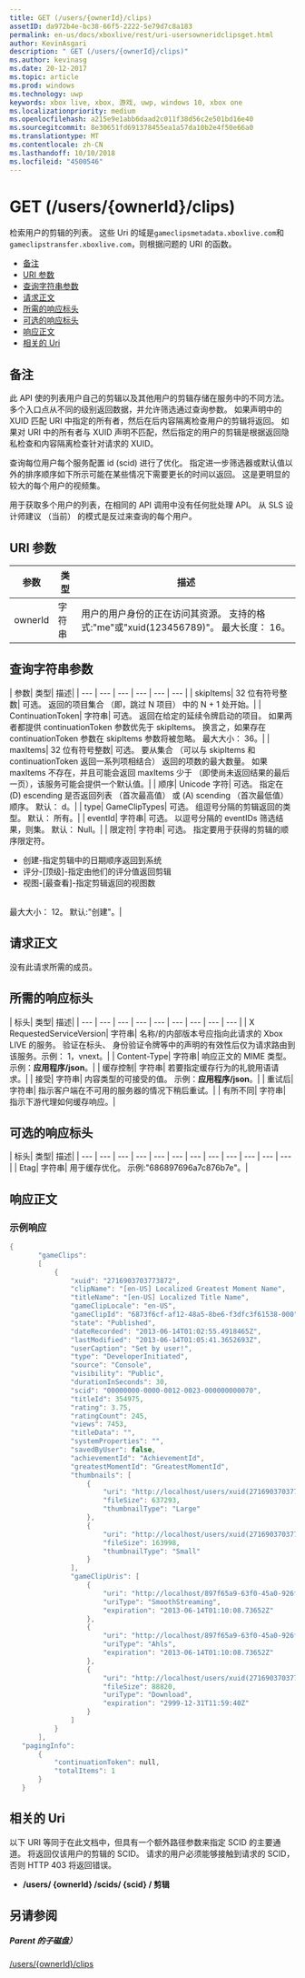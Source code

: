 ```yaml
---
title: GET (/users/{ownerId}/clips)
assetID: da972b4e-bc38-66f5-2222-5e79d7c8a183
permalink: en-us/docs/xboxlive/rest/uri-usersowneridclipsget.html
author: KevinAsgari
description: " GET (/users/{ownerId}/clips)"
ms.author: kevinasg
ms.date: 20-12-2017
ms.topic: article
ms.prod: windows
ms.technology: uwp
keywords: xbox live, xbox, 游戏, uwp, windows 10, xbox one
ms.localizationpriority: medium
ms.openlocfilehash: a215e9e1abb6daad2c011f38d56c2e501bd16e40
ms.sourcegitcommit: 8e30651fd691378455ea1a57da10b2e4f50e66a0
ms.translationtype: MT
ms.contentlocale: zh-CN
ms.lasthandoff: 10/10/2018
ms.locfileid: "4500546"
---
```

# <a name="get-usersowneridclips"></a>GET (/users/{ownerId}/clips)
检索用户的剪辑的列表。
这些 Uri 的域是`gameclipsmetadata.xboxlive.com`和`gameclipstransfer.xboxlive.com`，则根据问题的 URI 的函数。

  * [备注](#ID4EX)
  * [URI 参数](#ID4EEB)
  * [查询字符串参数](#ID4EPB)
  * [请求正文](#ID4EPE)
  * [所需的响应标头](#ID4E1E)
  * [可选的响应标头](#ID4ENH)
  * [响应正文](#ID4EOAAC)
  * [相关的 Uri](#ID4EABAC)

<a id="ID4EX"></a>


## <a name="remarks"></a>备注

此 API 使的列表用户自己的剪辑以及其他用户的剪辑存储在服务中的不同方法。 多个入口点从不同的级别返回数据，并允许筛选通过查询参数。 如果声明中的 XUID 匹配 URI 中指定的所有者，然后在后内容隔离检查用户的剪辑将返回。 如果对 URI 中的所有者与 XUID 声明不匹配，然后指定的用户的剪辑是根据返回隐私检查和内容隔离检查针对请求的 XUID。

查询每位用户每个服务配置 id (scid) 进行了优化。 指定进一步筛选器或默认值以外的排序顺序如下所示可能在某些情况下需要更长的时间以返回。 这是更明显的较大的每个用户的视频集。

用于获取多个用户的列表，在相同的 API 调用中没有任何批处理 API。 从 SLS 设计师建议 （当前） 的模式是反过来查询的每个用户。

<a id="ID4EEB"></a>


## <a name="uri-parameters"></a>URI 参数

| 参数| 类型| 描述|
| --- | --- | --- |
| ownerId| 字符串| 用户的用户身份的正在访问其资源。 支持的格式:"me"或"xuid(123456789)"。 最大长度： 16。|

<a id="ID4EPB"></a>


## <a name="query-string-parameters"></a>查询字符串参数

| 参数| 类型| 描述|
| --- | --- | --- | --- | --- | --- |
| skipItems| 32 位有符号整数| 可选。 返回的项目集合 （即，跳过 N 项目） 中的 N + 1 处开始。|
| ContinuationToken| 字符串| 可选。 返回在给定的延续令牌启动的项目。 如果两者都提供 continuationToken 参数优先于 skipItems。 换言之，如果存在 continuationToken 参数在 skipItems 参数将被忽略。 最大大小： 36。|
| maxItems| 32 位有符号整数| 可选。 要从集合 （可以与 skipItems 和 continuationToken 返回一系列项相结合） 返回的项数的最大数量。 如果 maxItems 不存在，并且可能会返回 maxItems 少于 （即使尚未返回结果的最后一页），该服务可能会提供一个默认值。|
| 顺序| Unicode 字符| 可选。 指定在 (D) escending 是否返回列表 （首次最高值） 或 (A) scending （首次最低值） 顺序。 默认： d。|
| type| GameClipTypes| 可选。 组逗号分隔的剪辑返回的类型。 默认： 所有。|
| eventId| 字符串| 可选。 以逗号分隔的 eventIDs 筛选结果，则集。 默认： Null。|
| 限定符| 字符串| 可选。 指定要用于获得的剪辑的顺序限定符。 <ul><li>创建-指定剪辑中的日期顺序返回到系统</li><li>评分-[顶级]-指定由他们的评分值返回剪辑</li><li>视图-[最查看]-指定剪辑返回的视图数</li></ul><br/> 最大大小： 12。 默认:"创建"。| 

<a id="ID4EPE"></a>


## <a name="request-body"></a>请求正文

没有此请求所需的成员。

<a id="ID4E1E"></a>


## <a name="required-response-headers"></a>所需的响应标头

| 标头| 类型| 描述|
| --- | --- | --- | --- | --- | --- | --- | --- | --- |
| X RequestedServiceVersion| 字符串| 名称/的内部版本号应指向此请求的 Xbox LIVE 的服务。 验证在标头、 身份验证令牌等中的声明的有效性后仅为请求路由到该服务。示例： 1，vnext。|
| Content-Type| 字符串| 响应正文的 MIME 类型。 示例：<b>应用程序/json</b>。|
| 缓存控制| 字符串| 若要指定缓存行为的礼貌用语请求。|
| 接受| 字符串| 内容类型的可接受的值。 示例：<b>应用程序/json</b>。|
| 重试后| 字符串| 指示客户端在不可用的服务器的情况下稍后重试。|
| 有所不同| 字符串| 指示下游代理如何缓存响应。|

<a id="ID4ENH"></a>


## <a name="optional-response-headers"></a>可选的响应标头

| 标头| 类型| 描述|
| --- | --- | --- | --- | --- | --- | --- | --- | --- | --- | --- | --- |
| Etag| 字符串| 用于缓存优化。 示例:"686897696a7c876b7e"。|

<a id="ID4EOAAC"></a>


## <a name="response-body"></a>响应正文

<a id="ID4EUAAC"></a>


### <a name="sample-response"></a>示例响应


```cpp
{
       "gameClips":
       [
           {
               "xuid": "2716903703773872",
               "clipName": "[en-US] Localized Greatest Moment Name",
               "titleName": "[en-US] Localized Title Name",
               "gameClipLocale": "en-US",
               "gameClipId": "6873f6cf-af12-48a5-8be6-f3dfc3f61538-000",
               "state": "Published",
               "dateRecorded": "2013-06-14T01:02:55.4918465Z",
               "lastModified": "2013-06-14T01:05:41.3652693Z",
               "userCaption": "Set by user!",
               "type": "DeveloperInitiated",
               "source": "Console",
               "visibility": "Public",
               "durationInSeconds": 30,
               "scid": "00000000-0000-0012-0023-000000000070",
               "titleId": 354975,
               "rating": 3.75,
               "ratingCount": 245,
               "views": 7453,
               "titleData": "",
               "systemProperties": "",
               "savedByUser": false,
               "achievementId": "AchievementId",
               "greatestMomentId": "GreatestMomentId",
               "thumbnails": [
                   {
                       "uri": "http://localhost/users/xuid(2716903703773872)/scids/00000000-0000-0012-0023-000000000070/clips/6873f6cf-af12-48a5-8be6-f3dfc3f61538-000/thumbnails/large",
                       "fileSize": 637293,
                       "thumbnailType": "Large"
                   },
                   {
                       "uri": "http://localhost/users/xuid(2716903703773872)/scids/00000000-0000-0012-0023-000000000070/clips/6873f6cf-af12-48a5-8be6-f3dfc3f61538-000/thumbnails/small",
                       "fileSize": 163998,
                       "thumbnailType": "Small"
                   }
               ],
               "gameClipUris": [
                   {
                       "uri": "http://localhost/897f65a9-63f0-45a0-926f-05a3155c04fc/GameClip-Original_4000.ism/manifest",
                       "uriType": "SmoothStreaming",
                       "expiration": "2013-06-14T01:10:08.73652Z"
                   },
                   {
                       "uri": "http://localhost/897f65a9-63f0-45a0-926f-05a3155c04fc/GameClip-Original_4000.ism/manifest(format=m3u8-aapl)",
                       "uriType": "Ahls",
                       "expiration": "2013-06-14T01:10:08.73652Z"
                   },
                   {
                       "uri": "http://localhost/users/xuid(2716903703773872)/scids/00000000-0000-0012-0023-000000000070/clips/6873f6cf-af12-48a5-8be6-f3dfc3f61538-000",
                       "fileSize": 88820,
                       "uriType": "Download",
                       "expiration": "2999-12-31T11:59:40Z"
                   }
               ]
           }
       ],
   "pagingInfo":
       {
           "continuationToken": null,
           "totalItems": 1
       }
   }

```


<a id="ID4EABAC"></a>


## <a name="related-uris"></a>相关的 Uri

以下 URI 等同于在此文档中，但具有一个额外路径参数来指定 SCID 的主要通道。 将返回仅该用户的剪辑的 SCID。 请求的用户必须能够接触到请求的 SCID，否则 HTTP 403 将返回错误。

   * **/users/ {ownerId} /scids/ {scid} / 剪辑**

<a id="ID4ENBAC"></a>


## <a name="see-also"></a>另请参阅

<a id="ID4EPBAC"></a>


##### <a name="parent"></a>Parent 的子磁盘）

[/users/{ownerId}/clips](uri-usersowneridclips.md)
